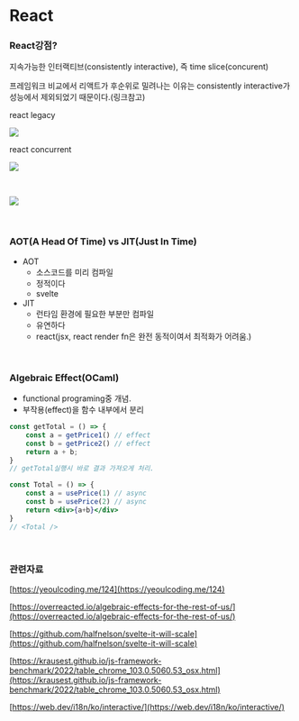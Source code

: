 # React

### React강점?

지속가능한 인터랙티브(consistently interactive), 즉 time slice(concurent)

프레임워크 비교에서 리액트가 후순위로 밀려나는 이유는 consistently interactive가 성능에서 제외되었기 때문이다.(링크참고)

react legacy

![](https://raw.githubusercontent.com/jl917/jl917.github.io/master/img/2022/07/08/20220708165000.png)

react concurrent

![](https://raw.githubusercontent.com/jl917/jl917.github.io/master/img/2022/07/08/20220708165201.png)

<br />

![](https://raw.githubusercontent.com/jl917/jl917.github.io/master/img/2022/07/14/20220714182526.png)

<br />

### AOT(A Head Of Time) vs JIT(Just In Time)

- AOT
    - 소스코드를 미리 컴파일
    - 정적이다
    - svelte
- JIT
    - 런타임 환경에 필요한 부분만 컴파일
    - 유연하다
    - react(jsx, react render fn은 완전 동적이여서 최적화가 어려움.)

<br />


### Algebraic Effect(OCaml)

- functional programing중 개념.
- 부작용(effect)을 함수 내부에서 분리

```jsx
const getTotal = () => {
	const a = getPrice1() // effect
	const b = getPrice2() // effect
	return a + b;
}
// getTotal실행시 바로 결과 가져오게 처리.

const Total = () => {
	const a = usePrice(1) // async
	const b = usePrice(2) // async
	return <div>{a+b}</div>
}
// <Total />
```

<br />

### 관련자료

[https://yeoulcoding.me/124](https://yeoulcoding.me/124)

[https://overreacted.io/algebraic-effects-for-the-rest-of-us/](https://overreacted.io/algebraic-effects-for-the-rest-of-us/)

[https://github.com/halfnelson/svelte-it-will-scale](https://github.com/halfnelson/svelte-it-will-scale)

[https://krausest.github.io/js-framework-benchmark/2022/table_chrome_103.0.5060.53_osx.html](https://krausest.github.io/js-framework-benchmark/2022/table_chrome_103.0.5060.53_osx.html)

[https://web.dev/i18n/ko/interactive/](https://web.dev/i18n/ko/interactive/)

